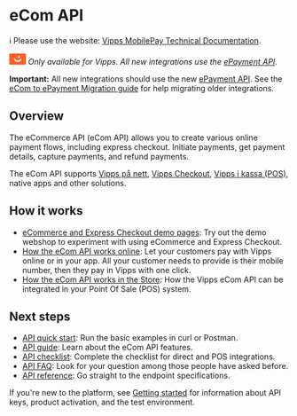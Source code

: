 <!-- START_METADATA
---
title: Introduction to the eCommerce API
sidebar_label: Introduction
sidebar_position: 1
hide_table_of_contents: true
description: Use the eCommerce API to create various online payment flows using Vipps MobilePay, including express checkout.
pagination_next: null
pagination_prev: null
---
END_METADATA -->

# eCom API

<!-- START_COMMENT -->
ℹ️ Please use the website:
[Vipps MobilePay Technical Documentation](https://developer.vippsmobilepay.com/docs/APIs/ecom-api/).
<!-- END_COMMENT -->

![Vipps](./images/vipps.png) *Only available for Vipps. All new integrations use the
[ePayment API](https://developer.vippsmobilepay.com/docs/APIs/epayment-api).*

**Important:** All new integrations should use the new
[ePayment API](https://developer.vippsmobilepay.com/docs/APIs/epayment-api).
See the [eCom to ePayment Migration guide](https://developer.vippsmobilepay.com/docs/APIs/epayment-api/migration/) for help migrating older integrations.

## Overview

The eCommerce API (eCom API) allows you to create various online payment flows,
including express checkout. Initiate payments, get payment details, capture
payments, and refund payments.

The eCom API supports
[Vipps på nett](https://vipps.no/produkter-og-tjenester/bedrift/ta-betalt-paa-nett/ta-betalt-paa-nett/),
[Vipps Checkout](https://vipps.no/produkter-og-tjenester/bedrift/ta-betalt-paa-nett/vipps-checkout/),
[Vipps i kassa (POS)](https://vipps.no/produkter-og-tjenester/bedrift/ta-betalt-i-butikk/vipps-i-kassa/),
native apps and other solutions.

## How it works

* [eCommerce and Express Checkout demo pages](https://demo.vipps.no/): Try out the demo webshop to experiment with using eCommerce and Express Checkout.
* [How the eCom API works online](./how-it-works/vipps-ecom-api-howitworks.md):  Let your customers pay with Vipps online or in your app. All your customer needs to provide is their mobile number, then they pay in Vipps with one click.
* [How the eCom API works in the Store](./how-it-works/vipps-in-store-howitworks.md): How the Vipps eCom API can be integrated in your Point Of Sale (POS) system.

## Next steps

* [API quick start](vipps-ecom-api-quick-start.md): Run the basic examples in curl or Postman.
* [API guide](vipps-ecom-api.md): Learn about the eCom API features.
* [API checklist](vipps-ecom-api-checklist.md): Complete the checklist for direct and POS integrations.
* [API FAQ](vipps-ecom-api-faq.md): Look for your question among those people have asked before.
* [API reference](https://developer.vippsmobilepay.com/api/ecom): Go straight to the endpoint specifications.

If you're new to the platform, see
[Getting started](https://developer.vippsmobilepay.com/docs/getting-started/)
for information about API keys, product activation, and the test environment.
